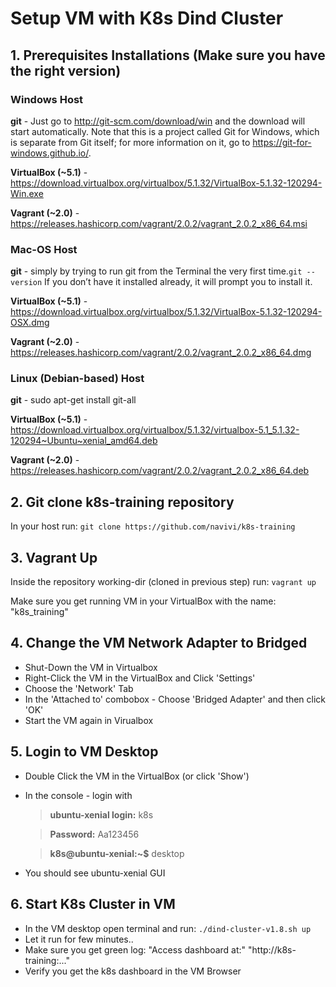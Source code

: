 # Setup VM with K8s Dind Cluster
## 1. Prerequisites Installations (Make sure you have the right version)
### Windows Host
**git** - Just go to http://git-scm.com/download/win and the download will start automatically. Note that this is a project called Git for Windows, which is separate from Git itself; for more information on it, go to https://git-for-windows.github.io/.

**VirtualBox (~5.1)** - https://download.virtualbox.org/virtualbox/5.1.32/VirtualBox-5.1.32-120294-Win.exe 

**Vagrant (~2.0)** - https://releases.hashicorp.com/vagrant/2.0.2/vagrant_2.0.2_x86_64.msi 

### Mac-OS Host
**git** - simply by trying to run git from the Terminal the very first time.`git --version` If you don’t have it installed already, it will prompt you to install it.

**VirtualBox (~5.1)** - https://download.virtualbox.org/virtualbox/5.1.32/VirtualBox-5.1.32-120294-OSX.dmg

**Vagrant (~2.0)** - https://releases.hashicorp.com/vagrant/2.0.2/vagrant_2.0.2_x86_64.dmg

### Linux (Debian-based) Host
**git** - sudo apt-get install  git-all

**VirtualBox (~5.1)** - https://download.virtualbox.org/virtualbox/5.1.32/virtualbox-5.1_5.1.32-120294~Ubuntu~xenial_amd64.deb

**Vagrant (~2.0)** - https://releases.hashicorp.com/vagrant/2.0.2/vagrant_2.0.2_x86_64.deb

## 2. Git clone k8s-training repository
In your host run:
`git clone https://github.com/navivi/k8s-training`

## 3. Vagrant Up
Inside the repository working-dir (cloned in previous step) run:
`vagrant up`

Make sure you get running VM in your VirtualBox with the name: "k8s_training"

## 4. Change the VM Network Adapter to Bridged
* Shut-Down the VM in Virtualbox
* Right-Click the VM in the VirtualBox and Click 'Settings'
* Choose the 'Network' Tab
* In the 'Attached to' combobox - Choose 'Bridged Adapter' and then click 'OK'
* Start the VM again in Virualbox

## 5. Login to VM Desktop
* Double Click the VM in the VirtualBox (or click 'Show')
* In the console - login with

  > **ubuntu-xenial login:** k8s
  
  > **Password:** Aa123456
  
  > **k8s@ubuntu-xenial:~$** desktop
    
* You should see ubuntu-xenial GUI

## 6. Start K8s Cluster in VM
* In the VM desktop open terminal and run: `./dind-cluster-v1.8.sh up`
* Let it run for few minutes..
* Make sure you get green log: "Access dashboard at:" "http://k8s-training:..."
* Verify you get the k8s dashboard in the VM Browser


